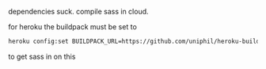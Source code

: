 
dependencies suck. compile sass in cloud.

for heroku the buildpack must be set to

```bash
heroku config:set BUILDPACK_URL=https://github.com/uniphil/heroku-buildpack-pythonsass.git
```

to get sass in on this
